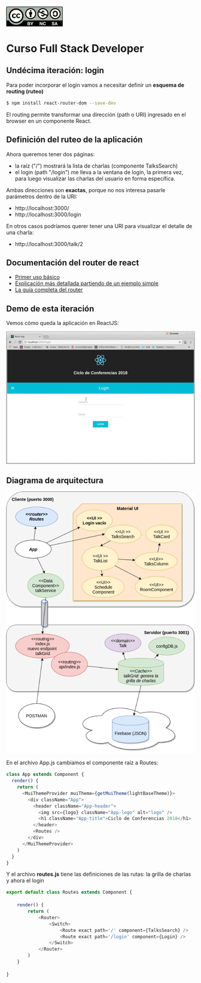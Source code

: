 <img src="images/license.png"
    width="30%" height="30%">

# Curso Full Stack Developer

## Undécima iteración: login

Para poder incorporar el login vamos a necesitar definir un **esquema de routing (ruteo)**

```bash
$ npm install react-router-dom --save-dev
```

El routing permite transformar una dirección (path o URI) ingresado en el browser en un componente React.

## Definición del ruteo de la aplicación

Ahora queremos tener dos páginas:

- la raíz ("/") mostrará la lista de charlas (componente TalksSearch)
- el login (path "/login") me lleva a la ventana de login, la primera vez, para luego visualizar las charlas del usuario en forma específica.

Ambas direcciones son **exactas**, porque no nos interesa pasarle parámetros dentro de la URI:

- http://localhost:3000/
- http://localhost:3000/login

En otros casos podríamos querer tener una URI para visualizar el detalle de una charla:

- http://localhost:3000/talk/2

## Documentación del router de react

- [Primer uso básico](https://www.tutorialspoint.com/reactjs/reactjs_router.htm)
- [Explicación más detallada partiendo de un ejemplo simple](https://medium.com/@pshrmn/a-simple-react-router-v4-tutorial-7f23ff27adf)
- [La guía completa del router](https://www.sitepoint.com/react-router-v4-complete-guide/)


## Demo de esta iteración

Vemos cómo queda la aplicación en ReactJS:

![](images/demo.gif)


## Diagrama de arquitectura

![](images/iteracion11.png)

En el archivo App.js cambiamos el componente raíz a Routes:

```javascript
class App extends Component {
  render() {
    return (
      <MuiThemeProvider muiTheme={getMuiTheme(lightBaseTheme)}>
        <div className="App">
          <header className="App-header">
            <img src={logo} className="App-logo" alt="logo" />
            <h1 className="App-title">Ciclo de Conferencias 2018</h1>
          </header>
          <Routes />
        </div>
      </MuiThemeProvider>
    )
  }
}
```

Y el archivo **routes.js** tiene las definiciones de las rutas: la grilla de charlas y ahora el login

```javascript
export default class Routes extends Component {

    render() {
        return (
            <Router>
                <Switch>
                    <Route exact path='/' component={TalksSearch} />
                    <Route exact path='/login' component={Login} />
                </Switch>
            </Router>
        )
    }

}
```
